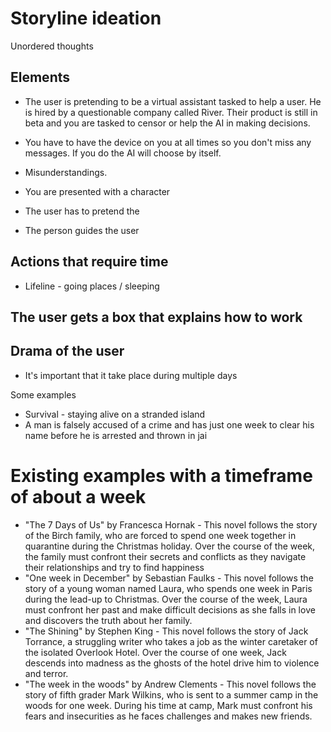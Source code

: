# Storyline ideation

Unordered thoughts

## Elements
* The user is pretending to be a virtual assistant tasked to help a user. He is hired by a questionable company called River. Their product is still in beta and you are tasked to censor or help the AI in making decisions.
* You have to have the device on you at all times so you don't miss any messages. If you do the AI will choose by itself.
* Misunderstandings.
* You are presented with a character 

* The user has to pretend the
* The person guides the user 

## Actions that require time
* Lifeline - going places / sleeping

## The user gets a box that explains how to work

## Drama of the user
* It's important that it take place during multiple days

Some examples
* Survival - staying alive on a stranded island
* A man is falsely accused of a crime and has just one week to clear his name before he is arrested and thrown in jai

# Existing examples with a timeframe of about a week
* "The 7 Days of Us" by Francesca Hornak - This novel follows the story of the Birch family, who are forced to spend one week together in quarantine during the Christmas holiday. Over the course of the week, the family must confront their secrets and conflicts as they navigate their relationships and try to find happiness
* "One week in December" by Sebastian Faulks - This novel follows the story of a young woman named Laura, who spends one week in Paris during the lead-up to Christmas. Over the course of the week, Laura must confront her past and make difficult decisions as she falls in love and discovers the truth about her family.
* "The Shining" by Stephen King - This novel follows the story of Jack Torrance, a struggling writer who takes a job as the winter caretaker of the isolated Overlook Hotel. Over the course of one week, Jack descends into madness as the ghosts of the hotel drive him to violence and terror.
* "The week in the woods" by Andrew Clements - This novel follows the story of fifth grader Mark Wilkins, who is sent to a summer camp in the woods for one week. During his time at camp, Mark must confront his fears and insecurities as he faces challenges and makes new friends.